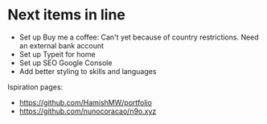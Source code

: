 # Next items in line

- Set up Buy me a coffee: Can't yet because of country restrictions. Need an external bank account
- Set up Typeit for home
- Set up SEO Google Console
- Add better styling to skills and languages

Ispiration pages:

- <https://github.com/HamishMW/portfolio>
- <https://github.com/nunocoracao/n9o.xyz>
